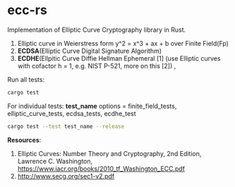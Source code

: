 # ecc-rs

Implementation of Elliptic Curve Cryptography library in Rust.

1. Elliptic curve in Weierstress form y^2 = x^3 + ax + b over Finite Field(Fp) 
2. <b>ECDSA</b>(Elliptic Curve Digital Signature Algorithm)
3. <b>ECDHE</b>(Ellpitic Curve Diffie Hellman Ephemeral [1] (use Elliptic curves with cofactor h = 1, e.g. NIST P-521, more on this [2]) , 

Run all tests: 

```bash
cargo test
```

For individual tests: <b>test_name</b> options = finite_field_tests, elliptic_curve_tests, ecdsa_tests, ecdhe_test
```bash 
cargo test --test test_name --release
```

<b>Resources</b>: 
1. Elliptic Curves: Number Theory and Cryptography, 2nd Edition, Lawrence C. Washington, https://www.iacr.org/books/2010_tf_Washington_ECC.pdf
2. http://www.secg.org/sec1-v2.pdf
